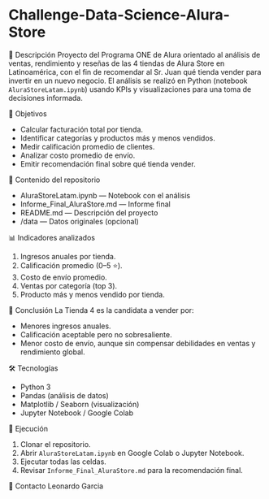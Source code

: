 # Challenge-Data-Science-Alura-Store

📌 Descripción
Proyecto del Programa ONE de Alura orientado al análisis de ventas, rendimiento y reseñas de las 4 tiendas de Alura Store en Latinoamérica, con el fin de recomendar al Sr. Juan qué tienda vender para invertir en un nuevo negocio.
El análisis se realizó en Python (notebook `AluraStoreLatam.ipynb`) usando KPIs y visualizaciones para una toma de decisiones informada.

🎯 Objetivos
- Calcular facturación total por tienda.
- Identificar categorías y productos más y menos vendidos.
- Medir calificación promedio de clientes.
- Analizar costo promedio de envío.
- Emitir recomendación final sobre qué tienda vender.

📂 Contenido del repositorio
- AluraStoreLatam.ipynb — Notebook con el análisis
- Informe_Final_AluraStore.md — Informe final
- README.md — Descripción del proyecto
- /data — Datos originales (opcional)

📊 Indicadores analizados
1. Ingresos anuales por tienda.
2. Calificación promedio (0–5 ⭐).
3. Costo de envío promedio.
4. Ventas por categoría (top 3).
5. Producto más y menos vendido por tienda.

📝 Conclusión
La Tienda 4 es la candidata a vender por:
- Menores ingresos anuales.
- Calificación aceptable pero no sobresaliente.
- Menor costo de envío, aunque sin compensar debilidades en ventas y rendimiento global.

🛠️ Tecnologías
- Python 3
- Pandas (análisis de datos)
- Matplotlib / Seaborn (visualización)
- Jupyter Notebook / Google Colab

🚀 Ejecución
1. Clonar el repositorio. 
2. Abrir `AluraStoreLatam.ipynb` en Google Colab o Jupyter Notebook.
3. Ejecutar todas las celdas.
4. Revisar `Informe_Final_AluraStore.md` para la recomendación final.

📧 Contacto
Leonardo Garcia
